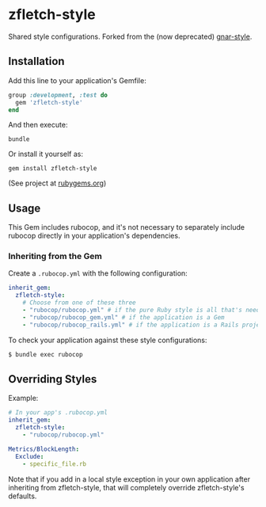 # zfletch-style

Shared style configurations.
Forked from the (now deprecated) [gnar-style](https://github.com/TheGnarCo/gnar-style).

## Installation

Add this line to your application's Gemfile:

```ruby
group :development, :test do
  gem 'zfletch-style'
end
```

And then execute:

`bundle`

Or install it yourself as:

`gem install zfletch-style`

(See project at [rubygems.org](https://rubygems.org/gems/zfletch-style))

## Usage

This Gem includes rubocop, and it's not necessary to separately include rubocop directly in your
application's dependencies.

### Inheriting from the Gem

Create a `.rubocop.yml` with the following configuration:

```yaml
inherit_gem:
  zfletch-style:
    # Choose from one of these three
    - "rubocop/rubocop.yml" # if the pure Ruby style is all that's needed
    - "rubocop/rubocop_gem.yml" # if the application is a Gem
    - "rubocop/rubocop_rails.yml" # if the application is a Rails project
```

To check your application against these style configurations:

```bash
$ bundle exec rubocop
```

## Overriding Styles

Example:

```yaml
# In your app's .rubocop.yml
inherit_gem:
  zfletch-style:
    - "rubocop/rubocop.yml"

Metrics/BlockLength:
  Exclude:
    - specific_file.rb
```

Note that if you add in a local style exception in your own application after inheriting from
zfletch-style, that will completely override zfletch-style's defaults.
